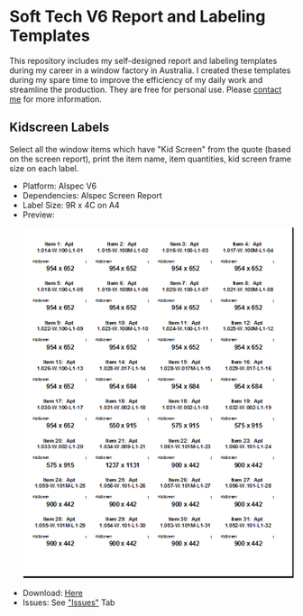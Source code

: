 # Soft Tech V6 Report and Labeling Templates
This repository includes my self-designed report and labeling templates during my career in a window factory in Australia. I created these templates during my spare time to improve the efficiency of my daily work and streamline the production. They are free for personal use. Please <a href="mailto:yp_tan@outlook.com">contact me</a> for more information.
## Kidscreen Labels
Select all the window items which have "Kid Screen" from the quote (based on the screen report), print the item name, item quantities, kid screen frame size on each label. 
<ul>
  <li>Platform: Alspec V6</li>
  <li>Dependencies: Alspec Screen Report</li>
  <li>Label Size: 9R x 4C on A4</li>
  <li>Preview:
  <p>
    <img src="/samples/LAB001KidScreenLabelSample.PNG">
  </p></li>
  <li>Download: <a href="/AiQScreenLabels1.QR"> Here</a></li>
  <li>Issues: See <a href="/issues">"Issues"</a> Tab</li>
</ul>
